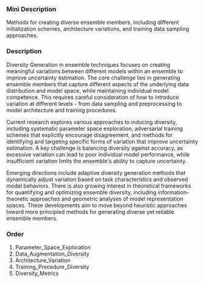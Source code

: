 ### Mini Description

Methods for creating diverse ensemble members, including different initialization schemes, architecture variations, and training data sampling approaches.

### Description

Diversity Generation in ensemble techniques focuses on creating meaningful variations between different models within an ensemble to improve uncertainty estimation. The core challenge lies in generating ensemble members that capture different aspects of the underlying data distribution and model space, while maintaining individual model competence. This requires careful consideration of how to introduce variation at different levels - from data sampling and preprocessing to model architecture and training procedures.

Current research explores various approaches to inducing diversity, including systematic parameter space exploration, adversarial training schemes that explicitly encourage disagreement, and methods for identifying and targeting specific forms of variation that improve uncertainty estimation. A key challenge is balancing diversity against accuracy, as excessive variation can lead to poor individual model performance, while insufficient variation limits the ensemble's ability to capture uncertainty.

Emerging directions include adaptive diversity generation methods that dynamically adjust variation based on task characteristics and observed model behaviors. There is also growing interest in theoretical frameworks for quantifying and optimizing ensemble diversity, including information-theoretic approaches and geometric analyses of model representation spaces. These developments aim to move beyond heuristic approaches toward more principled methods for generating diverse yet reliable ensemble members.

### Order

1. Parameter_Space_Exploration
2. Data_Augmentation_Diversity
3. Architecture_Variation
4. Training_Procedure_Diversity
5. Diversity_Metrics
